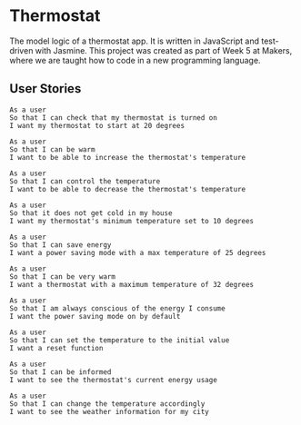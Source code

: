 # Thermostat

The model logic of a thermostat app.
It is written in JavaScript and test-driven with Jasmine. This project was created as part of Week 5 at Makers, where we are taught how to code in a new programming language.

## User Stories
```
As a user
So that I can check that my thermostat is turned on
I want my thermostat to start at 20 degrees

As a user
So that I can be warm
I want to be able to increase the thermostat's temperature

As a user
So that I can control the temperature
I want to be able to decrease the thermostat's temperature

As a user
So that it does not get cold in my house
I want my thermostat's minimum temperature set to 10 degrees

As a user
So that I can save energy 
I want a power saving mode with a max temperature of 25 degrees

As a user
So that I can be very warm
I want a thermostat with a maximum temperature of 32 degrees

As a user
So that I am always conscious of the energy I consume
I want the power saving mode on by default

As a user
So that I can set the temperature to the initial value
I want a reset function

As a user
So that I can be informed 
I want to see the thermostat's current energy usage

As a user
So that I can change the temperature accordingly
I want to see the weather information for my city
```